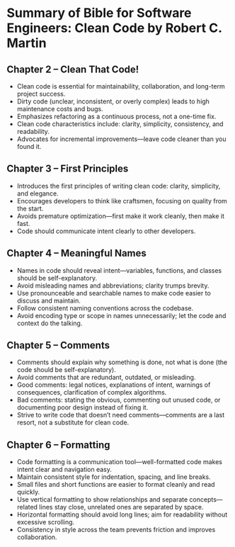 # Summary of Bible for Software Engineers: Clean Code by Robert C. Martin

## Chapter 2 – Clean That Code!

- Clean code is essential for maintainability, collaboration, and long-term project success.
- Dirty code (unclear, inconsistent, or overly complex) leads to high maintenance costs and bugs.
- Emphasizes refactoring as a continuous process, not a one-time fix.
- Clean code characteristics include: clarity, simplicity, consistency, and readability.
- Advocates for incremental improvements—leave code cleaner than you found it.

## Chapter 3 – First Principles
- Introduces the first principles of writing clean code: clarity, simplicity, and elegance.
- Encourages developers to think like craftsmen, focusing on quality from the start.
- Avoids premature optimization—first make it work cleanly, then make it fast.
- Code should communicate intent clearly to other developers.

## Chapter 4 – Meaningful Names
- Names in code should reveal intent—variables, functions, and classes should be self-explanatory.
- Avoid misleading names and abbreviations; clarity trumps brevity.
- Use pronounceable and searchable names to make code easier to discuss and maintain.
- Follow consistent naming conventions across the codebase.
- Avoid encoding type or scope in names unnecessarily; let the code and context do the talking.

## Chapter 5 – Comments
- Comments should explain why something is done, not what is done (the code should be self-explanatory).
- Avoid comments that are redundant, outdated, or misleading.
- Good comments: legal notices, explanations of intent, warnings of consequences, clarification of complex algorithms.
- Bad comments: stating the obvious, commenting out unused code, or documenting poor design instead of fixing it.
- Strive to write code that doesn’t need comments—comments are a last resort, not a substitute for clean code.

## Chapter 6 – Formatting
- Code formatting is a communication tool—well-formatted code makes intent clear and navigation easy.
- Maintain consistent style for indentation, spacing, and line breaks.
- Small files and short functions are easier to format cleanly and read quickly.
- Use vertical formatting to show relationships and separate concepts—related lines stay close, unrelated ones are separated by space.
- Horizontal formatting should avoid long lines; aim for readability without excessive scrolling.
- Consistency in style across the team prevents friction and improves collaboration.
